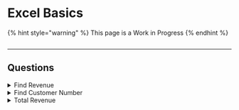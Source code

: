 # Excel Basics

{% hint style="warning" %}
This page is a Work in Progress
{% endhint %}

<figure><img src="../contents/Excel/images/image1.png" alt=""><figcaption></figcaption></figure>

***

## Questions

<details>

<summary>Find Revenue</summary>

From the source below can you find the Revenue the specified account?&#x20;

<img src="../_build/html/_images/image22.PNG" alt="" data-size="original">



**Answer**

This can be solved with a simple VLOOKUP

```
=VLOOKUP(F3,B2:D12,3,FALSE)
```

</details>

<details>

<summary>Find Customer Number</summary>

From the source below can you find the Customer Number corresponding to the Account Name?

&#x20;![](../\_build/html/\_images/image32.PNG)

**Answer**

VLOOKUP won't work as Customer Num is to the LEFT of the Account Name. We need INDEX MATCH [📖Explanation](https://exceljet.net/index-and-match)

```
=INDEX(A2:D12,MATCH(F7,B2:B12),1)
```

</details>

<details>

<summary>Total Revenue</summary>

From the source below can you find the total revenue per sales rep? ![](../\_build/html/\_images/image42.PNG)

**Answer**

This can be solved with a simple SUMIF. For the first row the answer is given below. It will be similar for other rows.

```
=SUMIF(C3:C12,"="&F11,D3:D12)
```

</details>
